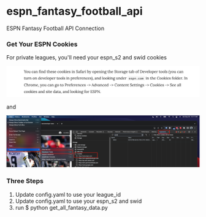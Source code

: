 # espn_fantasy_football_api
ESPN Fantasy Football API Connection

### Get Your ESPN Cookies

For private leagues, you'll need your espn_s2 and swid cookies

![](espn_cookies.png)

and 

![](1BA90A63-0A02-4CE9-BD1B-7B4AEBBE9A21.png)

### Three Steps

1. Update config.yaml to use your league_id
2. Update config.yaml to use your espn_s2 and swid
3. run $ python get_all_fantasy_data.py
